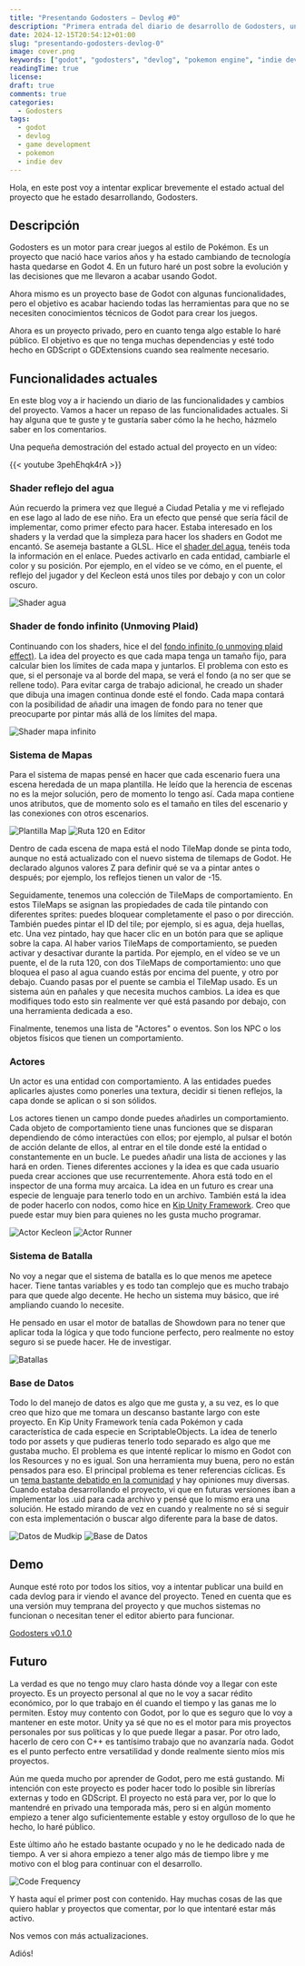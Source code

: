 ```yaml
---
title: "Presentando Godosters – Devlog #0"
description: "Primera entrada del diario de desarrollo de Godosters, un motor para crear juegos al estilo Pokémon en Godot. En este post repaso el estado actual del proyecto, sus funcionalidades y hacia dónde quiero llevarlo."
date: 2024-12-15T20:54:12+01:00
slug: "presentando-godosters-devlog-0"
image: cover.png
keywords: ["godot", "godosters", "devlog", "pokemon engine", "indie dev"]
readingTime: true
license: 
draft: true
comments: true
categories:
  - Godosters
tags:
  - godot
  - devlog
  - game development
  - pokemon
  - indie dev
---
```


Hola, en este post voy a intentar explicar brevemente el estado actual del proyecto que he estado desarrollando, Godosters.

## Descripción

Godosters es un motor para crear juegos al estilo de Pokémon. Es un proyecto que nació hace varios años y ha estado cambiando de tecnología hasta quedarse en Godot 4. En un futuro haré un post sobre la evolución y las decisiones que me llevaron a acabar usando Godot.

Ahora mismo es un proyecto base de Godot con algunas funcionalidades, pero el objetivo es acabar haciendo todas las herramientas para que no se necesiten conocimientos técnicos de Godot para crear los juegos.

Ahora es un proyecto privado, pero en cuanto tenga algo estable lo haré público. El objetivo es que no tenga muchas dependencias y esté todo hecho en GDScript o GDExtensions cuando sea realmente necesario.

## Funcionalidades actuales

En este blog voy a ir haciendo un diario de las funcionalidades y cambios del proyecto. Vamos a hacer un repaso de las funcionalidades actuales. Si hay alguna que te guste y te gustaría saber cómo la he hecho, házmelo saber en los comentarios.

Una pequeña demostración del estado actual del proyecto en un vídeo:

{{< youtube 3pehEhqk4rA >}}

### Shader reflejo del agua

Aún recuerdo la primera vez que llegué a Ciudad Petalia y me vi reflejado en ese lago al lado de ese niño. Era un efecto que pensé que sería fácil de implementar, como primer efecto para hacer. Estaba interesado en los shaders y la verdad que la simpleza para hacer los shaders en Godot me encantó. Se asemeja bastante a GLSL. Hice el [shader del agua](https://godotshaders.com/shader/sprite-water-reflection-pixel-art/), tenéis toda la información en el enlace. Puedes activarlo en cada entidad, cambiarle el color y su posición. Por ejemplo, en el vídeo se ve cómo, en el puente, el reflejo del jugador y del Kecleon está unos tiles por debajo y con un color oscuro.

![Shader agua](water-shader.gif)

### Shader de fondo infinito (Unmoving Plaid)

Continuando con los shaders, hice el del [fondo infinito (o unmoving plaid effect)](https://godotshaders.com/shader/infinite-sprite/). La idea del proyecto es que cada mapa tenga un tamaño fijo, para calcular bien los límites de cada mapa y juntarlos. El problema con esto es que, si el personaje va al borde del mapa, se verá el fondo (a no ser que se rellene todo). Para evitar carga de trabajo adicional, he creado un shader que dibuja una imagen continua donde esté el fondo. Cada mapa contará con la posibilidad de añadir una imagen de fondo para no tener que preocuparte por pintar más allá de los límites del mapa.

![Shader mapa infinito](infinite-map.gif)

### Sistema de Mapas

Para el sistema de mapas pensé en hacer que cada escenario fuera una escena heredada de un mapa plantilla. He leído que la herencia de escenas no es la mejor solución, pero de momento lo tengo así. Cada mapa contiene unos atributos, que de momento solo es el tamaño en tiles del escenario y las conexiones con otros escenarios. 

![Plantilla Map](MapTemplate.png) ![Ruta 120 en Editor](Route120Editor.png) 

Dentro de cada escena de mapa está el nodo TileMap donde se pinta todo, aunque no está actualizado con el nuevo sistema de tilemaps de Godot. He declarado algunos valores Z para definir qué se va a pintar antes o después; por ejemplo, los reflejos tienen un valor de -15. 

Seguidamente, tenemos una colección de TileMaps de comportamiento. En estos TileMaps se asignan las propiedades de cada tile pintando con diferentes sprites: puedes bloquear completamente el paso o por dirección. También puedes pintar el ID del tile; por ejemplo, si es agua, deja huellas, etc. Una vez pintado, hay que hacer clic en un botón para que se aplique sobre la capa. Al haber varios TileMaps de comportamiento, se pueden activar y desactivar durante la partida. Por ejemplo, en el vídeo se ve un puente, el de la ruta 120, con dos TileMaps de comportamiento: uno que bloquea el paso al agua cuando estás por encima del puente, y otro por debajo. Cuando pasas por el puente se cambia el TileMap usado. Es un sistema aún en pañales y que necesita muchos cambios. La idea es que modifiques todo esto sin realmente ver qué está pasando por debajo, con una herramienta dedicada a eso.

Finalmente, tenemos una lista de "Actores" o eventos. Son los NPC o los objetos físicos que tienen un comportamiento.

### Actores

Un actor es una entidad con comportamiento. A las entidades puedes aplicarles ajustes como ponerles una textura, decidir si tienen reflejos, la capa donde se aplican o si son sólidos.

Los actores tienen un campo donde puedes añadirles un comportamiento. Cada objeto de comportamiento tiene unas funciones que se disparan dependiendo de cómo interactúes con ellos; por ejemplo, al pulsar el botón de acción delante de ellos, al entrar en el tile donde esté la entidad o constantemente en un bucle. Le puedes añadir una lista de acciones y las hará en orden. Tienes diferentes acciones y la idea es que cada usuario pueda crear acciones que use recurrentemente. Ahora está todo en el inspector de una forma muy arcaica. La idea en un futuro es crear una especie de lenguaje para tenerlo todo en un archivo. También está la idea de poder hacerlo con nodos, como hice en [Kip Unity Framework](https://youtu.be/_zOz2Mj4AMI?si=Zeix66XkwtTjLc9d). Creo que puede estar muy bien para quienes no les gusta mucho programar.

![Actor Kecleon](ActorKecleon.png) ![Actor Runner](ActorRunner.png)

### Sistema de Batalla

No voy a negar que el sistema de batalla es lo que menos me apetece hacer. Tiene tantas variables y es todo tan complejo que es mucho trabajo para que quede algo decente. He hecho un sistema muy básico, que iré ampliando cuando lo necesite.

He pensado en usar el motor de batallas de Showdown para no tener que aplicar toda la lógica y que todo funcione perfecto, pero realmente no estoy seguro si se puede hacer. He de investigar.

![Batallas](BattleSystem.png)

### Base de Datos

Todo lo del manejo de datos es algo que me gusta y, a su vez, es lo que creo que hizo que me tomara un descanso bastante largo con este proyecto. En Kip Unity Framework tenía cada Pokémon y cada característica de cada especie en ScriptableObjects. La idea de tenerlo todo por assets y que pudieras tenerlo todo separado es algo que me gustaba mucho. El problema es que intenté replicar lo mismo en Godot con los Resources y no es igual. Son una herramienta muy buena, pero no están pensados para eso. El principal problema es tener referencias cíclicas. Es un [tema bastante debatido en la comunidad](https://github.com/godotengine/godot-proposals/issues/7363) y hay opiniones muy diversas. Cuando estaba desarrollando el proyecto, vi que en futuras versiones iban a implementar los .uid para cada archivo y pensé que lo mismo era una solución. He estado mirando de vez en cuando y realmente no sé si seguir con esta implementación o buscar algo diferente para la base de datos.

![Datos de Mudkip](MudkipProperties.png) ![Base de Datos](MonsterDatabase.png)

## Demo

Aunque esté roto por todos los sitios, voy a intentar publicar una build en cada devlog para ir viendo el avance del proyecto. Tened en cuenta que es una versión muy temprana del proyecto y que muchos sistemas no funcionan o necesitan tener el editor abierto para funcionar.

[Godosters v0.1.0](https://github.com/christt105/blog/releases/tag/Godosters_v0.1.0)

## Futuro

La verdad es que no tengo muy claro hasta dónde voy a llegar con este proyecto. Es un proyecto personal al que no le voy a sacar rédito económico, por lo que trabajo en él cuando el tiempo y las ganas me lo permiten. Estoy muy contento con Godot, por lo que es seguro que lo voy a mantener en este motor. Unity ya sé que no es el motor para mis proyectos personales por sus políticas y lo que puede llegar a pasar. Por otro lado, hacerlo de cero con C++ es tantísimo trabajo que no avanzaría nada. Godot es el punto perfecto entre versatilidad y donde realmente siento míos mis proyectos.

Aún me queda mucho por aprender de Godot, pero me está gustando. Mi intención con este proyecto es poder hacer todo lo posible sin librerías externas y todo en GDScript. El proyecto no está para ver, por lo que lo mantendré en privado una temporada más, pero si en algún momento empiezo a tener algo suficientemente estable y estoy orgulloso de lo que he hecho, lo haré público.

Este último año he estado bastante ocupado y no le he dedicado nada de tiempo. A ver si ahora empiezo a tener algo más de tiempo libre y me motivo con el blog para continuar con el desarrollo.

![Code Frequency](CodeFrequency.png)

Y hasta aquí el primer post con contenido. Hay muchas cosas de las que quiero hablar y proyectos que comentar, por lo que intentaré estar más activo.

Nos vemos con más actualizaciones. 

Adiós!